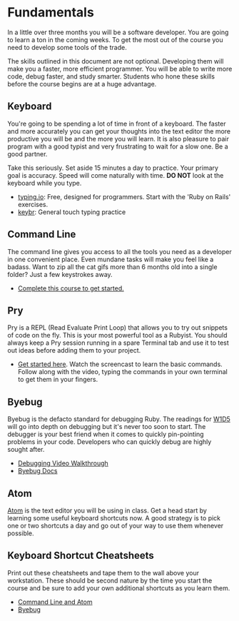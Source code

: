 # Fundamentals

In a little over three months you will be a software developer.
You are going to learn a ton in the coming weeks. To get the
most out of the course you need to develop some tools of the
trade.

The skills outlined in this document are not optional. Developing
them will make you a faster, more efficient programmer. You will
be able to write more code, debug faster, and study smarter. Students
who hone these skills before the course begins are at a huge advantage.

## Keyboard

You're going to be spending a lot of time in front of a keyboard. The
faster and more accurately you can get your thoughts into the text
editor the more productive you will be and the more you will learn.
It is also pleasure to pair program with a good typist and very
frustrating to wait for a slow one. Be a good partner.

Take this seriously. Set aside 15 minutes a day to practice. Your
primary goal is accuracy. Speed will come naturally with time.
**DO NOT** look at the keyboard while you type.

- [typing.io](https://www.typing.io): Free, designed for programmers. Start with the 'Ruby on Rails' exercises.
- [keybr](http://www.keybr.com/#!practice): General touch typing practice

## Command Line

The command line gives you access to all the tools you need as
a developer in one convenient place. Even mundane tasks will make
you feel like a badass. Want to zip all the cat gifs more than 6 months
old into a single folder? Just a few keystrokes away.

- [Complete this course to get started.](https://www.codecademy.com/learn/learn-the-command-line)


## Pry

Pry is a REPL (Read Evaluate Print Loop) that allows you to try out
snippets of code on the fly. This is your most powerful tool as a Rubyist.
You should always keep a Pry session running in a spare Terminal tab and
use it to test out ideas before adding them to your project.

- [Get started here](http://www.pryrepl.org). Watch the screencast
to learn the basic commands. Follow along with the video, typing the
commands in your own terminal to get them in your fingers.

## Byebug

Byebug is the defacto standard for debugging Ruby. The readings for
[W1D5][debug-article] will go into depth on debugging but it's never
too soon to start. The debugger is your best friend when it comes to
quickly pin-pointing problems in your code. Developers who can quickly
debug are highly sought after.

- [Debugging Video Walkthrough](https://vimeo.com/129370279)
- [Byebug Docs](https://github.com/deivid-rodriguez/byebug)

## Atom

[Atom](https://atom.io) is the text editor you will be using in class.
Get a head start by learning some useful keyboard shortcuts now. A
good strategy is to pick one or two shortcuts a day and go out of
your way to use them whenever possible.

## Keyboard Shortcut Cheatsheets

Print out these cheatsheets and tape them to the wall above your
workstation. These should be second nature by the time you start
the course and be sure to add your own additional shortcuts as
you learn them.

- [Command Line and Atom](./cheatsheets/command_line_atom_cheatsheets.pdf)
- [Byebug](./cheatsheets/byebug_cheatsheet.pdf)

[debug-article]: ../../w1/w1d5/readings/debugger.md
